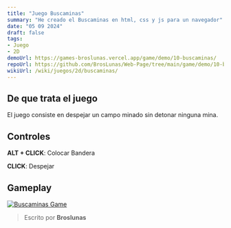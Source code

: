 ```yaml
---
title: "Juego Buscaminas"
summary: "He creado el Buscaminas en html, css y js para un navegador"
date: "05 09 2024"
draft: false
tags:
- Juego
- 2D
demoUrl: https://games-broslunas.vercel.app/game/demo/10-buscaminas/
repoUrl: https://github.com/BrosLunas/Web-Page/tree/main/game/demo/10-buscaminas/
wikiUrl: /wiki/juegos/2d/buscaminas/
---
```


## De que trata el juego
El juego consiste en despejar un campo minado sin detonar ninguna mina.

## Controles
**ALT + CLICK**: Colocar Bandera

**CLICK**: Despejar

## Gameplay
[![Buscaminas Game](/img/games/buscaminas.png)](/video/gameplay/buscaminas.mp4)

> Escrito por **Broslunas**